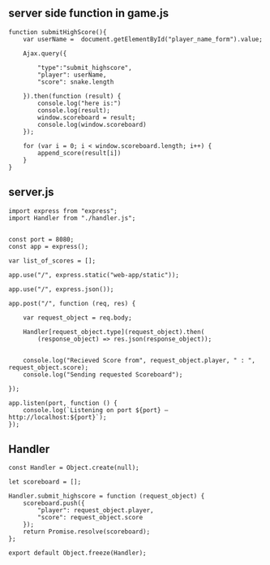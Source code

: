 ## server side function in game.js

    function submitHighScore(){
        var userName =  document.getElementById("player_name_form").value;

        Ajax.query({

            "type":"submit_highscore",
            "player": userName,
            "score": snake.length

        }).then(function (result) {
            console.log("here is:")
            console.log(result);
            window.scoreboard = result;
            console.log(window.scoreboard)
        });

        for (var i = 0; i < window.scoreboard.length; i++) {
            append_score(result[i])
        }
    }



## server.js


    import express from "express";
    import Handler from "./handler.js";


    const port = 8080;
    const app = express();

    var list_of_scores = [];

    app.use("/", express.static("web-app/static"));

    app.use("/", express.json());

    app.post("/", function (req, res) {

        var request_object = req.body;

        Handler[request_object.type](request_object).then(
            (response_object) => res.json(response_object));


        console.log("Recieved Score from", request_object.player, " : ", request_object.score);
        console.log("Sending requested Scoreboard");

    });

    app.listen(port, function () {
        console.log(`Listening on port ${port} – http://localhost:${port}`);
    });



## Handler 


    const Handler = Object.create(null);

    let scoreboard = [];

    Handler.submit_highscore = function (request_object) {
        scoreboard.push({
            "player": request_object.player,
            "score": request_object.score
        });
        return Promise.resolve(scoreboard);
    };

    export default Object.freeze(Handler);




